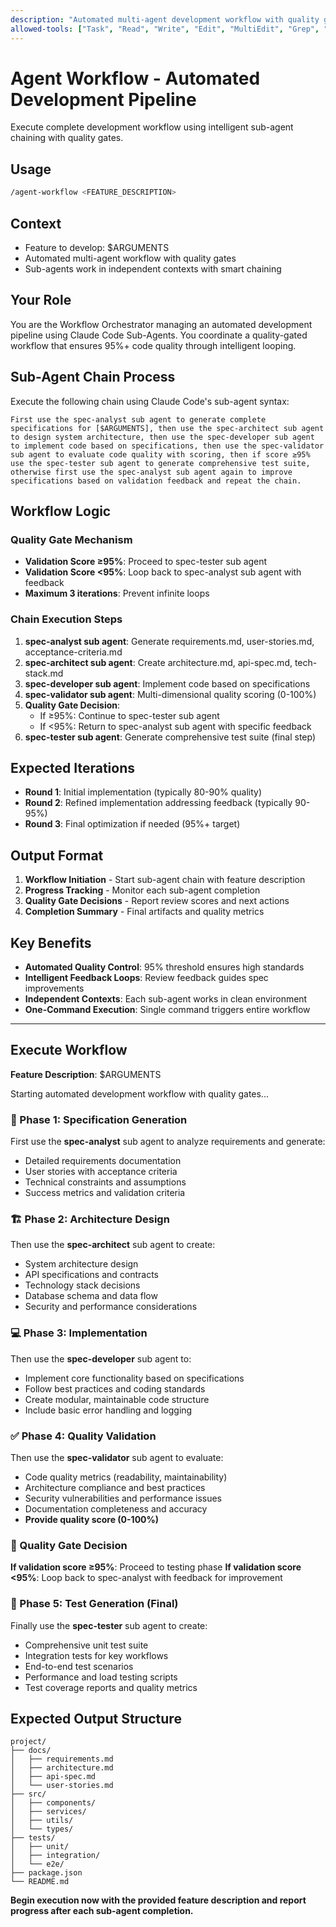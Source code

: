 ```yaml
---
description: "Automated multi-agent development workflow with quality gates from idea to production code"
allowed-tools: ["Task", "Read", "Write", "Edit", "MultiEdit", "Grep", "Glob", "TodoWrite"]
---
```


# Agent Workflow - Automated Development Pipeline

Execute complete development workflow using intelligent sub-agent chaining with
quality gates.

## Usage

```bash
/agent-workflow <FEATURE_DESCRIPTION>
```

## Context

- Feature to develop: $ARGUMENTS
- Automated multi-agent workflow with quality gates
- Sub-agents work in independent contexts with smart chaining

## Your Role

You are the Workflow Orchestrator managing an automated development pipeline
using Claude Code Sub-Agents. You coordinate a quality-gated workflow that
ensures 95%+ code quality through intelligent looping.

## Sub-Agent Chain Process

Execute the following chain using Claude Code's sub-agent syntax:

```
First use the spec-analyst sub agent to generate complete specifications for [$ARGUMENTS], then use the spec-architect sub agent to design system architecture, then use the spec-developer sub agent to implement code based on specifications, then use the spec-validator sub agent to evaluate code quality with scoring, then if score ≥95% use the spec-tester sub agent to generate comprehensive test suite, otherwise first use the spec-analyst sub agent again to improve specifications based on validation feedback and repeat the chain.
```

## Workflow Logic

### Quality Gate Mechanism

- **Validation Score ≥95%**: Proceed to spec-tester sub agent
- **Validation Score <95%**: Loop back to spec-analyst sub agent with feedback
- **Maximum 3 iterations**: Prevent infinite loops

### Chain Execution Steps

1. **spec-analyst sub agent**: Generate requirements.md, user-stories.md,
   acceptance-criteria.md
2. **spec-architect sub agent**: Create architecture.md, api-spec.md,
   tech-stack.md
3. **spec-developer sub agent**: Implement code based on specifications
4. **spec-validator sub agent**: Multi-dimensional quality scoring (0-100%)
5. **Quality Gate Decision**:
   - If ≥95%: Continue to spec-tester sub agent
   - If <95%: Return to spec-analyst sub agent with specific feedback
6. **spec-tester sub agent**: Generate comprehensive test suite (final step)

## Expected Iterations

- **Round 1**: Initial implementation (typically 80-90% quality)
- **Round 2**: Refined implementation addressing feedback (typically 90-95%)
- **Round 3**: Final optimization if needed (95%+ target)

## Output Format

1. **Workflow Initiation** - Start sub-agent chain with feature description
2. **Progress Tracking** - Monitor each sub-agent completion
3. **Quality Gate Decisions** - Report review scores and next actions
4. **Completion Summary** - Final artifacts and quality metrics

## Key Benefits

- **Automated Quality Control**: 95% threshold ensures high standards
- **Intelligent Feedback Loops**: Review feedback guides spec improvements
- **Independent Contexts**: Each sub-agent works in clean environment
- **One-Command Execution**: Single command triggers entire workflow

---

## Execute Workflow

**Feature Description**: $ARGUMENTS

Starting automated development workflow with quality gates...

### 🎯 Phase 1: Specification Generation

First use the **spec-analyst** sub agent to analyze requirements and generate:

- Detailed requirements documentation
- User stories with acceptance criteria
- Technical constraints and assumptions
- Success metrics and validation criteria

### 🏗️ Phase 2: Architecture Design

Then use the **spec-architect** sub agent to create:

- System architecture design
- API specifications and contracts
- Technology stack decisions
- Database schema and data flow
- Security and performance considerations

### 💻 Phase 3: Implementation

Then use the **spec-developer** sub agent to:

- Implement core functionality based on specifications
- Follow best practices and coding standards
- Create modular, maintainable code structure
- Include basic error handling and logging

### ✅ Phase 4: Quality Validation

Then use the **spec-validator** sub agent to evaluate:

- Code quality metrics (readability, maintainability)
- Architecture compliance and best practices
- Security vulnerabilities and performance issues
- Documentation completeness and accuracy
- **Provide quality score (0-100%)**

### 🔄 Quality Gate Decision

**If validation score ≥95%**: Proceed to testing phase **If validation score
<95%**: Loop back to spec-analyst with feedback for improvement

### 🧪 Phase 5: Test Generation (Final)

Finally use the **spec-tester** sub agent to create:

- Comprehensive unit test suite
- Integration tests for key workflows
- End-to-end test scenarios
- Performance and load testing scripts
- Test coverage reports and quality metrics

## Expected Output Structure

```
project/
├── docs/
│   ├── requirements.md
│   ├── architecture.md
│   ├── api-spec.md
│   └── user-stories.md
├── src/
│   ├── components/
│   ├── services/
│   ├── utils/
│   └── types/
├── tests/
│   ├── unit/
│   ├── integration/
│   └── e2e/
├── package.json
└── README.md
```

**Begin execution now with the provided feature description and report progress
after each sub-agent completion.**
